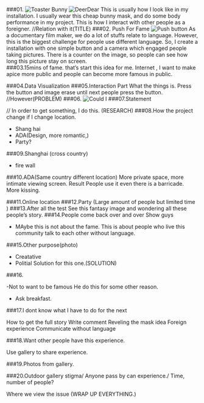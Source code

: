 ###01.
![Toaster Bunny](http://feng-yuting.com/wp-content/uploads/2013/04/IMG_1145-.jpg "Toaster Bunny")
![DeerDear](http://feng-yuting.com/wp-content/uploads/2013/12/IMG_6733-2.jpg "DeerDear")
This is usually how I look like in my installation. I usually wear this cheap bunny mask, and do some body performance in my project. This is how I interact with other people as a foreigner.
//Relation with it(TITLE)
###02. Push For Fame
![Push button](http://feng-yuting.com/wp-content/uploads/2014/02/vlcsnap-2014-02-03-11h50m53s126.png "Push button")
As a documentary film maker, we do a lot of stuffs relate to language. However, this is the biggest challenge for people use different language. So, I create a installation with one simple button and a camera which engaged people taking pictures. There is a counter on the image, so people can see how long this picture stay on screen.  
###03.15mins of fame.
that’s start this idea for me. Internet , I want to make apice more public and people can become more famous in public.

###04.Data Visualization
###05.Interaction Part
What the things is.
Press the button and image erase until next people press the button.
//However(PROBLEM)
###06.
![Could I](http://feng-yuting.com/wp-content/uploads/2014/02/vlcsnap-2014-02-03-11h53m38s51.png "Could I")
###07.Statement 

//  In order to get something, I do this. (RESEARCH)
###08.How the project change if I change location.
- Shang hai
- ADA(Design, more romantic,)
- Party?

###09.Shanghai (cross country)
- fire wall

###10.ADA(Same country different location)
More private space, more 
intimate viewing screen.
Result 
People use it even there is a barricade.
More kissing.

###11.Online location
###12.Party (Large amount of people but limited time )
###13.After all the test
See this fantasy image and wondering all these people’s story.
###14.People come back over and over 
Show guys
- MAybe this is not about the fame. This is about people who live this community talk to each other without language.

###15.Other purpose(photo)

- Creatative
- Politial
Solution for this one.(SOLUTION)

###16.

-Not to want to be famous 
He do this for some other reason.
- Ask breakfast.

###17.I dont know what I have to do for the next

How to get the full story
Write comment
Reveling the mask idea
Foreign experience 
Communicate without language

###18.Want other people have this experience.

Use gallery to share experience. 

###19.Photos from gallery.

###20.Outdoor gallery
stigma/ Anyone pass by can experience./ Time, number of people? 










Where we view the issue (WRAP UP EVERYTHING.)
